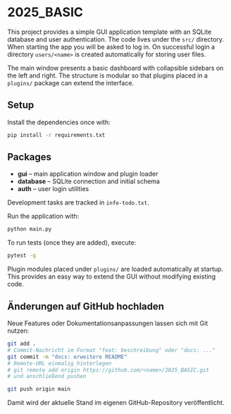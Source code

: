 # 2025_BASIC

This project provides a simple GUI application template with an SQLite database and user authentication. The code lives under the `src/` directory. When starting the app you will be asked to log in. On successful login a directory `users/<name>` is created automatically for storing user files.

The main window presents a basic dashboard with collapsible sidebars on the left and right. The structure is modular so that plugins placed in a `plugins/` package can extend the interface.

## Setup
Install the dependencies once with:

```bash
pip install -r requirements.txt
```

## Packages
- **gui** – main application window and plugin loader
- **database** – SQLite connection and initial schema
- **auth** – user login utilities

Development tasks are tracked in `info-todo.txt`.

Run the application with:

```bash
python main.py
```

To run tests (once they are added), execute:

```bash
pytest -q
```

Plugin modules placed under `plugins/` are loaded automatically at startup. This provides an easy way to extend the GUI without modifying existing code.

## Änderungen auf GitHub hochladen
Neue Features oder Dokumentationsanpassungen lassen sich mit Git nutzen:

```bash
git add .
# Commit-Nachricht im Format "feat: beschreibung" oder "docs: ..."
git commit -m "docs: erweitere README"
# Remote-URL einmalig hinterlegen
# git remote add origin https://github.com/<name>/2025_BASIC.git
# und anschließend pushen

git push origin main
```

Damit wird der aktuelle Stand im eigenen GitHub-Repository veröffentlicht.

